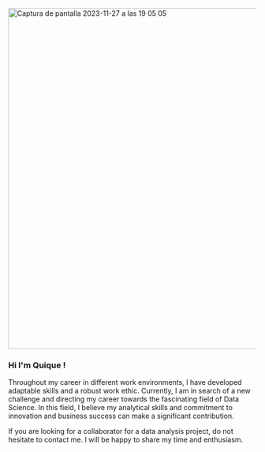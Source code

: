 <img width="690" alt="Captura de pantalla 2023-11-27 a las 19 05 05" src="https://github.com/3uqiuQ/3uqiuQ/assets/130984240/859524f5-64fc-424f-9f30-4b494cf45e1e">

### Hi I'm Quique !

Throughout my career in different work environments, I have developed adaptable skills and a robust work ethic. Currently, I am in search of a new challenge and directing my career towards the fascinating field of Data Science. In this field, I believe my analytical skills and commitment to innovation and business success can make a significant contribution.

If you are looking for a collaborator for a data analysis project, do not hesitate to contact me. 
I will be happy to share my time and enthusiasm.

